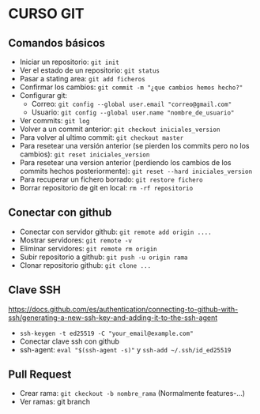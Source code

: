 # CURSO GIT
## Comandos básicos
- Iniciar un repositorio: `git init`
- Ver el estado de un repositorio: `git status`
- Pasar a stating area: `git add ficheros`
- Confirmar los cambios: `git commit -m "¿que cambios hemos hecho?"`
- Configurar git:
    - Correo: `git config --global user.email "correo@gmail.com"`
    - Usuario: `git config --global user.name "nombre_de_usuario"`
- Ver commits: `git log`
- Volver a un commit anterior: `git checkout iniciales_version`
- Para volver al ultimo commit: `git checkout master`
- Para resetear una versión anterior (se pierden los commits pero no los cambios): `git reset iniciales_version`
- Para resetear una version anterior (perdiendo los cambios de los commits hechos posteriormente): `git reset --hard iniciales_version`
- Para recuperar un fichero borrado: `git restore fichero`
- Borrar repositorio de git en local: `rm -rf repositorio`

## Conectar con github
- Conectar con servidor github: `git remote add origin ....`
- Mostrar servidores: `git remote -v`
- Eliminar servidores: `git remote rm origin`
- Subir repositorio a github: `git push -u origin rama`
- Clonar repositorio github: `git clone ...`

## Clave SSH
https://docs.github.com/es/authentication/connecting-to-github-with-ssh/generating-a-new-ssh-key-and-adding-it-to-the-ssh-agent
- `ssh-keygen -t ed25519 -C "your_email@example.com"`
- Conectar clave ssh con github
- ssh-agent: `eval "$(ssh-agent -s)"` y `ssh-add ~/.ssh/id_ed25519`

## Pull Request
- Crear rama: `git ckeckout -b nombre_rama` (Normalmente features-...)
- Ver ramas: git branch